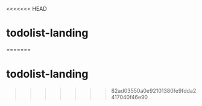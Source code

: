 <<<<<<< HEAD
# todolist-landing
=======
# todolist-landing
>>>>>>> 82ad03550a0e92101380fe9fdda2417040f46e90
